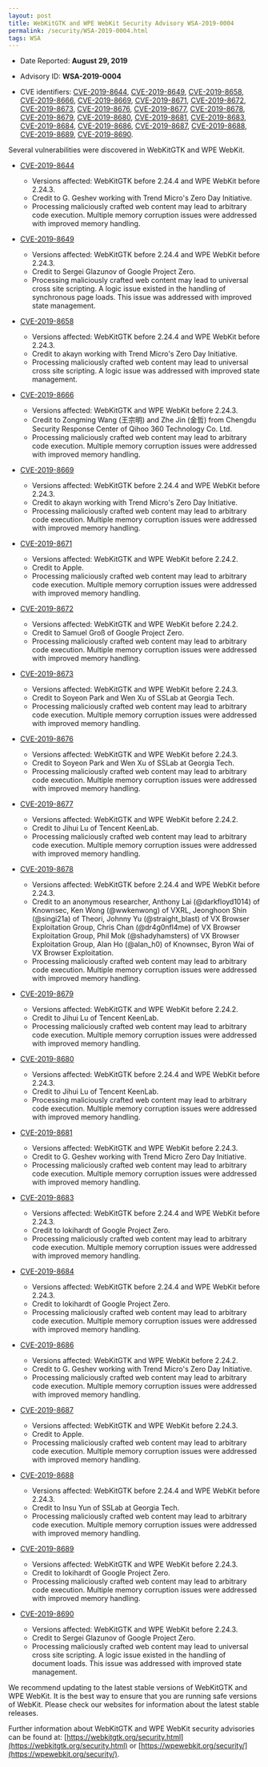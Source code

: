 ```yaml
---
layout: post
title: WebKitGTK and WPE WebKit Security Advisory WSA-2019-0004
permalink: /security/WSA-2019-0004.html
tags: WSA
---
```


* Date Reported: **August 29, 2019**

* Advisory ID: **WSA-2019-0004**

* CVE identifiers: [CVE-2019-8644](#CVE-2019-8644), [CVE-2019-8649](#CVE-2019-8649),
  [CVE-2019-8658](#CVE-2019-8658), [CVE-2019-8666](#CVE-2019-8666),
  [CVE-2019-8669](#CVE-2019-8669), [CVE-2019-8671](#CVE-2019-8671),
  [CVE-2019-8672](#CVE-2019-8672), [CVE-2019-8673](#CVE-2019-8673),
  [CVE-2019-8676](#CVE-2019-8676), [CVE-2019-8677](#CVE-2019-8677),
  [CVE-2019-8678](#CVE-2019-8678), [CVE-2019-8679](#CVE-2019-8679),
  [CVE-2019-8680](#CVE-2019-8680), [CVE-2019-8681](#CVE-2019-8681),
  [CVE-2019-8683](#CVE-2019-8683), [CVE-2019-8684](#CVE-2019-8684),
  [CVE-2019-8686](#CVE-2019-8686), [CVE-2019-8687](#CVE-2019-8687),
  [CVE-2019-8688](#CVE-2019-8688), [CVE-2019-8689](#CVE-2019-8689),
  [CVE-2019-8690](#CVE-2019-8690).


Several vulnerabilities were discovered in WebKitGTK and WPE WebKit.

* <a name="CVE-2019-8644" href="https://cve.mitre.org/cgi-bin/cvename.cgi?name=CVE-2019-8644">CVE-2019-8644</a>
  * Versions affected: WebKitGTK before 2.24.4 and WPE WebKit before
    2.24.3.
  * Credit to G. Geshev working with Trend Micro's Zero Day Initiative.
  * Processing maliciously crafted web content may lead to arbitrary
    code execution. Multiple memory corruption issues were addressed
    with improved memory handling.

* <a name="CVE-2019-8649" href="https://cve.mitre.org/cgi-bin/cvename.cgi?name=CVE-2019-8649">CVE-2019-8649</a>
  * Versions affected: WebKitGTK before 2.24.4 and WPE WebKit before
    2.24.3.
  * Credit to Sergei Glazunov of Google Project Zero.
  * Processing maliciously crafted web content may lead to universal
    cross site scripting. A logic issue existed in the handling of
    synchronous page loads. This issue was addressed with improved state
    management.

* <a name="CVE-2019-8658" href="https://cve.mitre.org/cgi-bin/cvename.cgi?name=CVE-2019-8658">CVE-2019-8658</a>
  * Versions affected: WebKitGTK before 2.24.4 and WPE WebKit before
    2.24.3.
  * Credit to akayn working with Trend Micro's Zero Day Initiative.
  * Processing maliciously crafted web content may lead to universal
    cross site scripting. A logic issue was addressed with improved
    state management.

* <a name="CVE-2019-8666" href="https://cve.mitre.org/cgi-bin/cvename.cgi?name=CVE-2019-8666">CVE-2019-8666</a>
  * Versions affected: WebKitGTK and WPE WebKit before 2.24.3.
  * Credit to Zongming Wang (王宗明) and Zhe Jin (金哲) from Chengdu Security
    Response Center of Qihoo 360 Technology Co. Ltd.
  * Processing maliciously crafted web content may lead to arbitrary
    code execution. Multiple memory corruption issues were addressed
    with improved memory handling.

* <a name="CVE-2019-8669" href="https://cve.mitre.org/cgi-bin/cvename.cgi?name=CVE-2019-8669">CVE-2019-8669</a>
  * Versions affected: WebKitGTK before 2.24.4 and WPE WebKit before
    2.24.3.
  * Credit to akayn working with Trend Micro's Zero Day Initiative.
  * Processing maliciously crafted web content may lead to arbitrary
    code execution. Multiple memory corruption issues were addressed
    with improved memory handling.

* <a name="CVE-2019-8671" href="https://cve.mitre.org/cgi-bin/cvename.cgi?name=CVE-2019-8671">CVE-2019-8671</a>
  * Versions affected: WebKitGTK and WPE WebKit before 2.24.2.
  * Credit to Apple.
  * Processing maliciously crafted web content may lead to arbitrary
    code execution. Multiple memory corruption issues were addressed
    with improved memory handling.

* <a name="CVE-2019-8672" href="https://cve.mitre.org/cgi-bin/cvename.cgi?name=CVE-2019-8672">CVE-2019-8672</a>
  * Versions affected: WebKitGTK and WPE WebKit before 2.24.2.
  * Credit to Samuel Groß of Google Project Zero.
  * Processing maliciously crafted web content may lead to arbitrary
    code execution. Multiple memory corruption issues were addressed
    with improved memory handling.

* <a name="CVE-2019-8673" href="https://cve.mitre.org/cgi-bin/cvename.cgi?name=CVE-2019-8673">CVE-2019-8673</a>
  * Versions affected: WebKitGTK and WPE WebKit before 2.24.3.
  * Credit to Soyeon Park and Wen Xu of SSLab at Georgia Tech.
  * Processing maliciously crafted web content may lead to arbitrary
    code execution. Multiple memory corruption issues were addressed
    with improved memory handling.

* <a name="CVE-2019-8676" href="https://cve.mitre.org/cgi-bin/cvename.cgi?name=CVE-2019-8676">CVE-2019-8676</a>
  * Versions affected: WebKitGTK and WPE WebKit before 2.24.3.
  * Credit to Soyeon Park and Wen Xu of SSLab at Georgia Tech.
  * Processing maliciously crafted web content may lead to arbitrary
    code execution. Multiple memory corruption issues were addressed
    with improved memory handling.

* <a name="CVE-2019-8677" href="https://cve.mitre.org/cgi-bin/cvename.cgi?name=CVE-2019-8677">CVE-2019-8677</a>
  * Versions affected: WebKitGTK and WPE WebKit before 2.24.2.
  * Credit to Jihui Lu of Tencent KeenLab.
  * Processing maliciously crafted web content may lead to arbitrary
    code execution. Multiple memory corruption issues were addressed
    with improved memory handling.

* <a name="CVE-2019-8678" href="https://cve.mitre.org/cgi-bin/cvename.cgi?name=CVE-2019-8678">CVE-2019-8678</a>
  * Versions affected: WebKitGTK before 2.24.4 and WPE WebKit before
    2.24.3.
  * Credit to an anonymous researcher, Anthony Lai (@darkfloyd1014) of
    Knownsec, Ken Wong (@wwkenwong) of VXRL, Jeonghoon Shin (@singi21a)
    of Theori, Johnny Yu (@straight_blast) of VX Browser Exploitation
    Group, Chris Chan (@dr4g0nfl4me) of VX Browser Exploitation Group,
    Phil Mok (@shadyhamsters) of VX Browser Exploitation Group, Alan Ho
    (@alan_h0) of Knownsec, Byron Wai of VX Browser Exploitation.
  * Processing maliciously crafted web content may lead to arbitrary
    code execution. Multiple memory corruption issues were addressed
    with improved memory handling.

* <a name="CVE-2019-8679" href="https://cve.mitre.org/cgi-bin/cvename.cgi?name=CVE-2019-8679">CVE-2019-8679</a>
  * Versions affected: WebKitGTK and WPE WebKit before 2.24.2.
  * Credit to Jihui Lu of Tencent KeenLab.
  * Processing maliciously crafted web content may lead to arbitrary
    code execution. Multiple memory corruption issues were addressed
    with improved memory handling.

* <a name="CVE-2019-8680" href="https://cve.mitre.org/cgi-bin/cvename.cgi?name=CVE-2019-8680">CVE-2019-8680</a>
  * Versions affected: WebKitGTK before 2.24.4 and WPE WebKit before
    2.24.3.
  * Credit to Jihui Lu of Tencent KeenLab.
  * Processing maliciously crafted web content may lead to arbitrary
    code execution. Multiple memory corruption issues were addressed
    with improved memory handling.

* <a name="CVE-2019-8681" href="https://cve.mitre.org/cgi-bin/cvename.cgi?name=CVE-2019-8681">CVE-2019-8681</a>
  * Versions affected: WebKitGTK and WPE WebKit before 2.24.3.
  * Credit to G. Geshev working with Trend Micro Zero Day Initiative.
  * Processing maliciously crafted web content may lead to arbitrary
    code execution. Multiple memory corruption issues were addressed
    with improved memory handling.

* <a name="CVE-2019-8683" href="https://cve.mitre.org/cgi-bin/cvename.cgi?name=CVE-2019-8683">CVE-2019-8683</a>
  * Versions affected: WebKitGTK before 2.24.4 and WPE WebKit before
    2.24.3.
  * Credit to lokihardt of Google Project Zero.
  * Processing maliciously crafted web content may lead to arbitrary
    code execution. Multiple memory corruption issues were addressed
    with improved memory handling.

* <a name="CVE-2019-8684" href="https://cve.mitre.org/cgi-bin/cvename.cgi?name=CVE-2019-8684">CVE-2019-8684</a>
  * Versions affected: WebKitGTK before 2.24.4 and WPE WebKit before
    2.24.3.
  * Credit to lokihardt of Google Project Zero.
  * Processing maliciously crafted web content may lead to arbitrary
    code execution. Multiple memory corruption issues were addressed
    with improved memory handling.

* <a name="CVE-2019-8686" href="https://cve.mitre.org/cgi-bin/cvename.cgi?name=CVE-2019-8686">CVE-2019-8686</a>
  * Versions affected: WebKitGTK and WPE WebKit before 2.24.2.
  * Credit to G. Geshev working with Trend Micro's Zero Day Initiative.
  * Processing maliciously crafted web content may lead to arbitrary
    code execution. Multiple memory corruption issues were addressed
    with improved memory handling.

* <a name="CVE-2019-8687" href="https://cve.mitre.org/cgi-bin/cvename.cgi?name=CVE-2019-8687">CVE-2019-8687</a>
  * Versions affected: WebKitGTK and WPE WebKit before 2.24.3.
  * Credit to Apple.
  * Processing maliciously crafted web content may lead to arbitrary
    code execution. Multiple memory corruption issues were addressed
    with improved memory handling.

* <a name="CVE-2019-8688" href="https://cve.mitre.org/cgi-bin/cvename.cgi?name=CVE-2019-8688">CVE-2019-8688</a>
  * Versions affected: WebKitGTK before 2.24.4 and WPE WebKit before
    2.24.3.
  * Credit to Insu Yun of SSLab at Georgia Tech.
  * Processing maliciously crafted web content may lead to arbitrary
    code execution. Multiple memory corruption issues were addressed
    with improved memory handling.

* <a name="CVE-2019-8689" href="https://cve.mitre.org/cgi-bin/cvename.cgi?name=CVE-2019-8689">CVE-2019-8689</a>
  * Versions affected: WebKitGTK and WPE WebKit before 2.24.3.
  * Credit to lokihardt of Google Project Zero.
  * Processing maliciously crafted web content may lead to arbitrary
    code execution. Multiple memory corruption issues were addressed
    with improved memory handling.

* <a name="CVE-2019-8690" href="https://cve.mitre.org/cgi-bin/cvename.cgi?name=CVE-2019-8690">CVE-2019-8690</a>
  * Versions affected: WebKitGTK and WPE WebKit before 2.24.3.
  * Credit to Sergei Glazunov of Google Project Zero.
  * Processing maliciously crafted web content may lead to universal
    cross site scripting. A logic issue existed in the handling of
    document loads. This issue was addressed with improved state
    management.


We recommend updating to the latest stable versions of WebKitGTK and WPE
WebKit. It is the best way to ensure that you are running safe versions
of WebKit. Please check our websites for information about the latest
stable releases.

Further information about WebKitGTK and WPE WebKit security advisories can be found at:
[https://webkitgtk.org/security.html](https://webkitgtk.org/security.html) or [https://wpewebkit.org/security/](https://wpewebkit.org/security/).
